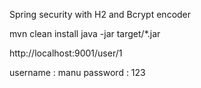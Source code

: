 Spring security with H2 and Bcrypt encoder

mvn clean install
java -jar target/*.jar

http://localhost:9001/user/1

username : manu
password : 123
